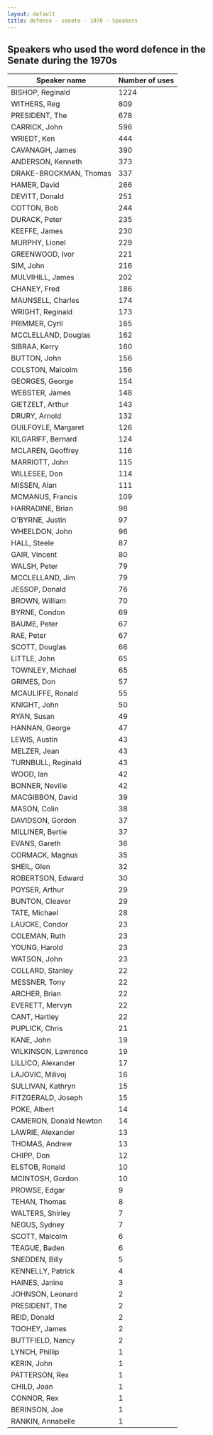 ```yaml
---
layout: default
title: defence - senate - 1970 - Speakers
---
```

## Speakers who used the word **defence** in the Senate during the 1970s

| Speaker name | Number of uses |
|--------------|----------------|
|BISHOP, Reginald|1224|
|WITHERS, Reg|809|
|PRESIDENT, The|678|
|CARRICK, John|596|
|WRIEDT, Ken|444|
|CAVANAGH, James|390|
|ANDERSON, Kenneth|373|
|DRAKE-BROCKMAN, Thomas|337|
|HAMER, David|266|
|DEVITT, Donald|251|
|COTTON, Bob|244|
|DURACK, Peter|235|
|KEEFFE, James|230|
|MURPHY, Lionel|229|
|GREENWOOD, Ivor|221|
|SIM, John|216|
|MULVIHILL, James|202|
|CHANEY, Fred|186|
|MAUNSELL, Charles|174|
|WRIGHT, Reginald|173|
|PRIMMER, Cyril|165|
|MCCLELLAND, Douglas|162|
|SIBRAA, Kerry|160|
|BUTTON, John|156|
|COLSTON, Malcolm|156|
|GEORGES, George|154|
|WEBSTER, James|148|
|GIETZELT, Arthur|143|
|DRURY, Arnold|132|
|GUILFOYLE, Margaret|126|
|KILGARIFF, Bernard|124|
|MCLAREN, Geoffrey|116|
|MARRIOTT, John|115|
|WILLESEE, Don|114|
|MISSEN, Alan|111|
|MCMANUS, Francis|109|
|HARRADINE, Brian|98|
|O'BYRNE, Justin|97|
|WHEELDON, John|96|
|HALL, Steele|87|
|GAIR, Vincent|80|
|WALSH, Peter|79|
|MCCLELLAND, Jim|79|
|JESSOP, Donald|76|
|BROWN, William|70|
|BYRNE, Condon|69|
|BAUME, Peter|67|
|RAE, Peter|67|
|SCOTT, Douglas|66|
|LITTLE, John|65|
|TOWNLEY, Michael|65|
|GRIMES, Don|57|
|MCAULIFFE, Ronald|55|
|KNIGHT, John|50|
|RYAN, Susan|49|
|HANNAN, George|47|
|LEWIS, Austin|43|
|MELZER, Jean|43|
|TURNBULL, Reginald|43|
|WOOD, Ian|42|
|BONNER, Neville|42|
|MACGIBBON, David|39|
|MASON, Colin|38|
|DAVIDSON, Gordon|37|
|MILLINER, Bertie|37|
|EVANS, Gareth|36|
|CORMACK, Magnus|35|
|SHEIL, Glen|32|
|ROBERTSON, Edward|30|
|POYSER, Arthur|29|
|BUNTON, Cleaver|29|
|TATE, Michael|28|
|LAUCKE, Condor|23|
|COLEMAN, Ruth|23|
|YOUNG, Harold|23|
|WATSON, John|23|
|COLLARD, Stanley|22|
|MESSNER, Tony|22|
|ARCHER, Brian|22|
|EVERETT, Mervyn|22|
|CANT, Hartley|22|
|PUPLICK, Chris|21|
|KANE, John|19|
|WILKINSON, Lawrence|19|
|LILLICO, Alexander|17|
|LAJOVIC, Milivoj|16|
|SULLIVAN, Kathryn|15|
|FITZGERALD, Joseph|15|
|POKE, Albert|14|
|CAMERON, Donald Newton|14|
|LAWRIE, Alexander|13|
|THOMAS, Andrew|13|
|CHIPP, Don|12|
|ELSTOB, Ronald|10|
|MCINTOSH, Gordon|10|
|PROWSE, Edgar|9|
|TEHAN, Thomas|8|
|WALTERS, Shirley|7|
|NEGUS, Sydney|7|
|SCOTT, Malcolm|6|
|TEAGUE, Baden|6|
|SNEDDEN, Billy|5|
|KENNELLY, Patrick|4|
|HAINES, Janine|3|
|JOHNSON, Leonard|2|
|PRESIDENT, The|2|
|REID, Donald|2|
|TOOHEY, James|2|
|BUTTFIELD, Nancy|2|
|LYNCH, Phillip|1|
|KERIN, John|1|
|PATTERSON, Rex|1|
|CHILD, Joan|1|
|CONNOR, Rex|1|
|BERINSON, Joe|1|
|RANKIN, Annabelle|1|
